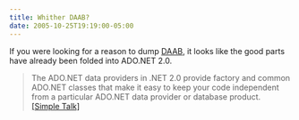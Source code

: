 ```yaml
---
title: Whither DAAB?
date: 2005-10-25T19:19:00-05:00
---
```

If you were looking for a reason to dump [DAAB](http://msdn.microsoft.com/library/en-us/dnpag2/html/daab.asp "Data Access Application Block"), it looks like the good parts have already been folded into ADO.NET 2.0.

> The ADO.NET data providers in .NET 2.0 provide factory and common ADO.NET classes that make it easy to keep your code independent from a particular ADO.NET data provider or database product.  
> [[Simple Talk]](http://www.simple-talk.com/2005/10/25/adonet-20-factory-classes/ "ADO.NET 2.0 Factory Classes")
